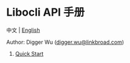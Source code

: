 # Libocli API 手册

中文 | [English](README.md)
<br>

Author: Digger Wu (digger.wu@linkbroad.com)

1. [Quick Start](Quick%20Start%20Guide.zh_CN.md)
